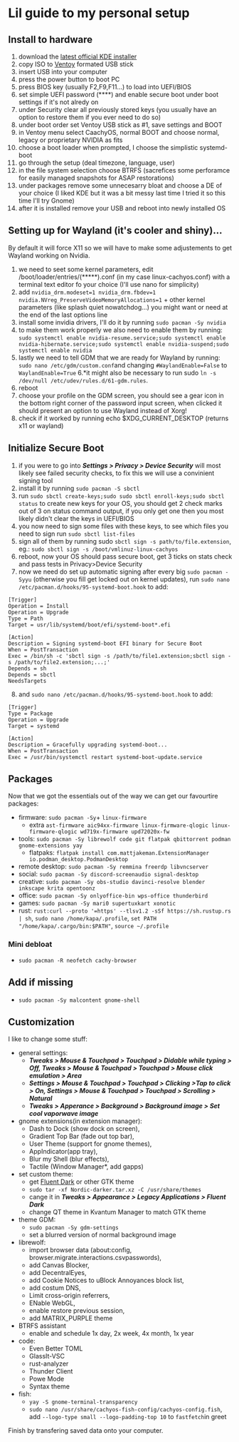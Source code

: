 # Lil guide to my personal setup

## Install to hardware
1. download the [latest official KDE installer](https://cachyos.org/download/)
2. copy ISO to [Ventoy](https://www.ventoy.net/en/download.html) formated USB stick
3. insert USB into your computer
4. press the power button to boot PC
5. press BIOS key (usually F2,F9,F11...) to load into UEFI/BIOS
6. set simple UEFI password (****) and enable secure boot under boot settings if it's not alredy on
7. under Security clear all previously stored keys (you usually have an option to restore them if you ever need to do so)
8. under boot order set Ventoy USB stick as #1, save settings and BOOT
9. in Ventoy menu select CaachyOS, normal BOOT and choose normal, legacy or proprietary NVIDIA as fits
10. choose a boot loader when prompted, I choose the simplistic systemd-boot
11. go through the setup (deal timezone, language, user)
12. in the file system selection choose BTRFS (sacrefices some perforamce for easily managed snapshots for ASAP restorations)
13. under packages remove some unnecesarry bloat and choose a DE of your choice (I liked KDE but it was a bit messy last time I tried it so this time I'll try Gnome)
14. after it is installed remove your USB and reboot into newly installed OS

## Setting up for Wayland (it's cooler and shiny)...
By default it will force X11 so we will have to make some adjustements to get Wayland working on Nvidia.
1. we need to seet some kernel parameters, edit /boot/loader/entries/(*****).conf (in my case linux-cachyos.conf) with a terminal text editor fo your choice (I'll use nano for simplicity)
2. add `nvidia_drm.modeset=1 nvidia_drm.fbdev=1 nvidia.NVreg_PreserveVideoMemoryAllocations=1` + other kernel parameters (like splash quiet nowatchdog...) you might want or need at the end of the last options line
3. install some invidia drivers, I'll do it by running `sudo pacman -Sy nvidia`
4. to make them work properly we also need to enable them by running: `sudo systemctl enable nvidia-resume.service;sudo systemctl enable nvidia-hibernate.service;sudo systemctl enable nvidia-suspend;sudo systemctl enable nvidia`
5. lastly we need to tell GDM that we are ready for Wayland by running: `sudo nano /etc/gdm/custom.conf`and changing `#WaylandEnable=False` to `WaylandEnable=True`
6.*it might also be necessary to run sudo `ln -s /dev/null /etc/udev/rules.d/61-gdm.rules`.
7. reboot
8. choose your profile on the GDM screen, you should see a gear icon in the bottom right corner of the password input screen, when clicked it should present an option to use Wayland instead of Xorg!
9. check if it worked by running echo $XDG_CURRENT_DESKTOP (returns x11 or wayland)

## Initialize Secure Boot
1. if you were to go into ***Settings > Privacy > Device Security*** will most likely see failed security checks, to fix this we will use a convinient signing tool
2. install it by running `sudo pacman -S sbctl`
3. run `sudo sbctl create-keys;sudo sudo sbctl enroll-keys;sudo sbctl status` to create new keys for your OS, you should get 2 check marks out of 3 on status command output, if you only get one then you most likely didn't clear the keys in UEFI/BIOS
4. you now need to sign some files with these keys, to see which files you need to sign run `sudo sbctl list-files`
5. sign all of them by running sudo `sbctl sign -s path/to/file.extension`, eg.: `sudo sbctl sign -s /boot/vmlinuz-linux-cachyos` 
6. reboot, now your OS should pass secure boot, get 3 ticks on stats check and pass tests in Privacy>Device Security
7. now we need do set up automatic signing after every big `sudo pacman -Syyu` (otherwise you fill get locked out on kernel updates), run `sudo nano /etc/pacman.d/hooks/95-systemd-boot.hook` to add:

```
[Trigger]
Operation = Install
Operation = Upgrade
Type = Path
Target = usr/lib/systemd/boot/efi/systemd-boot*.efi

[Action]
Description = Signing systemd-boot EFI binary for Secure Boot
When = PostTransaction
Exec = /bin/sh -c 'sbctl sign -s /path/to/file1.extension;sbctl sign -s /path/to/file2.extension;...;'
Depends = sh
Depends = sbctl
NeedsTargets
```

8. and `sudo nano /etc/pacman.d/hooks/95-systemd-boot.hook` to add:

```
[Trigger]
Type = Package
Operation = Upgrade
Target = systemd

[Action]
Description = Gracefully upgrading systemd-boot...
When = PostTransaction
Exec = /usr/bin/systemctl restart systemd-boot-update.service
```
## Packages
Now that we got the essentials out of the way we can get our favourtire packages:
+ firmware: `sudo pacman -Sy`+ `linux-firmware`
  +  extra `ast-firmware aic94xx-firmware linux-firmware-qlogic linux-firmware-qlogic wd719x-firmware upd72020x-fw`
+ tools: `sudo pacman -Sy librewolf code git flatpak qbittorrent podman gnome-extensions yay`
  + flatpaks: `flatpak install com.mattjakeman.ExtensionManager io.podman_desktop.PodmanDesktop`   
+ remote desktop: `sudo pacman -Sy remmina freerdp libvncserver`
+ social: `sudo pacman -Sy discord-screenaudio signal-desktop`
+ creative: `sudo pacman -Sy obs-studio davinci-resolve blender inkscape krita opentoonz`
+ office: `sudo pacman -Sy onlyoffice-bin wps-office thunderbird`
+ games: `sudo pacman -Sy mari0 supertuxkart xonotic`
+ rust: `rust:curl --proto '=https' --tlsv1.2 -sSf https://sh.rustup.rs | sh`, `sudo nano /home/kapa/.profile`, `set PATH "/home/kapa/.cargo/bin:$PATH"`, `source ~/.profile`

### Mini debloat
- `sudo pacman -R neofetch cachy-browser`

## Add if missing
+ `sudo pacman -Sy malcontent gnome-shell`

## Customization
I like to change some stuff:
+ general settings:
  + ***Tweaks > Mouse & Touchpad > Touchpad > Didable while typing > Off, Tweaks > Mouse & Touchpad > Touchpad > Mouse click emulation > Area***
  + ***Settings > Mouse & Touchpad > Touchpad > Clicking >Tap to click > On, Settings > Mouse & Touchpad > Touchpad > Scrolling > Natural***
  + ***Tweaks > Apperance > Background > Background image > Set cool vaporwave image***
+ gnome extensions(in extension manager):
  + Dash to Dock (show dock on screen),
  + Gradient Top Bar (fade out top bar),
  + User Theme (support for gnome themes),
  + AppIndicator(app tray),
  + Blur my Shell (blur effects),
  + Tactile (Window Manager*, add gapps)
+ set custom theme:
  + get [Fluent Dark](https://github.com/vinceliuice/Fluent-gtk-theme) or other GTK theme
  + `sudo tar -xf Nordic-darker.tar.xz -C /usr/share/themes`
  + cange it in ***Tweaks > Appearance > Legacy Applications > Fluent Dark***
  + change QT theme in Kvantum Manager to match GTK theme
+ theme GDM:
  + `sudo pacman -Sy gdm-settings`
  + set a blurred version of normal background image
+ librewolf:
  + import browser data (about:config, browser.migrate.interactions.csvpasswords),
  + add Canvas Blocker,
  + add DecentralEyes,
  + add Cookie Notices to uBlock Annoyances block list,
  + add costum DNS,
  + Limit cross-origin referrers,
  + ENable WebGL,
  + enable restore previous session,
  + add MATRIX_PURPLE theme
+ BTRFS assistant
  + enable and schedule 1x day, 2x week, 4x month, 1x year
+ code:
  + Even Better TOML
  + GlassIt-VSC
  + rust-analyzer
  + Thunder Client
  + Powe Mode
  + Syntax theme
+ fish:
  + `yay -S gnome-terminal-transparency`
  + `sudo nano /usr/share/cachyos-fish-config/cachyos-config.fish`, add `--logo-type small --logo-padding-top 10` to `fastfetch`in greet

 Finish by transfering saved data onto your computer.
